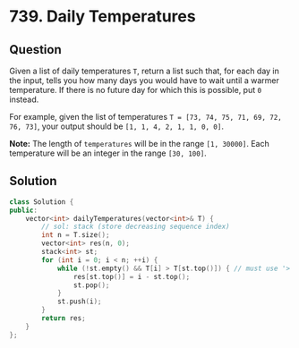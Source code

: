 # 739. Daily Temperatures

## Question

Given a list of daily temperatures `T`, return a list such that, for each day in the input, tells you how many days you would have to wait until a warmer temperature. If there is no future day for which this is possible, put `0` instead.

For example, given the list of temperatures `T = [73, 74, 75, 71, 69, 72, 76, 73]`, your output should be `[1, 1, 4, 2, 1, 1, 0, 0]`.

**Note:** The length of `temperatures` will be in the range `[1, 30000]`. Each temperature will be an integer in the range `[30, 100]`.

## Solution

```cpp
class Solution {
public:
    vector<int> dailyTemperatures(vector<int>& T) {
        // sol: stack (store decreasing sequence index)
        int n = T.size();
        vector<int> res(n, 0);
        stack<int> st;
        for (int i = 0; i < n; ++i) {
            while (!st.empty() && T[i] > T[st.top()]) { // must use '>' here
                res[st.top()] = i - st.top();
                st.pop();
            }
            st.push(i);
        }
        return res;
    }
};
```


